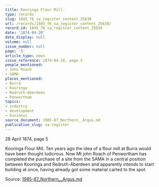 ```yaml
---
title: Kooringa Flour Mill.
type: records
slug: 1845_76_sa_register_content_25638
url: /records/1845_76_sa_register_content_25638/
record_id: 1845_76_sa_register_content_25638
date: '1874-04-28'
date_display: null
volume: null
issue_number: null
page: '5'
article_type: news
issue_reference: 1874-04-28, page 5
people_mentioned:
- John Roach
- SAMA
places_mentioned:
- Burra
- Kooringa
- Redruth-Aberdeen
- Penwortham
topics:
- industry
- development
- business
source_document: 1985-87_Northern__Argus.md
publication_slug: sa-register
---
```


28 April 1874, page 5

Kooringa Flour Mill.  Ten years ago the idea of a flour mill at Burra would have been thought ludicrous.  Now Mt john Roach of Penwortham has completed the purchase of a site from the SAMA in a central position between Kooringa and Redruth-Aberdeen and apparently intends to start building at once, having already got some material carted to the spot.

Source: [1985-87_Northern__Argus.md](/downloads/markdown/1985-87_Northern__Argus.md)
